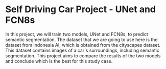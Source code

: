 # Self Driving Car Project - UNet and FCN8s
In this project, we will train two models, UNet and FCN8s, to predict semantic segmentation. The dataset that we are going to use here is the dataset from Indonesia AI, which is obtained from the cityscapes dataset. This dataset contains images of a car's surroundings, including semantic segmentation. This project aims to compare the results of the two models and conclude which is the best for this study case.
